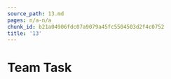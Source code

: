 ```yaml
---
source_path: 13.md
pages: n/a-n/a
chunk_id: b21a04906fdc07a9079a45fc5504503d2f4c0752
title: '13'
---
```

# Team Task
